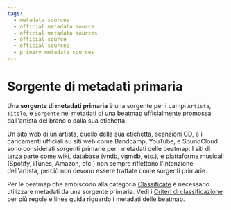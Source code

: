 ```yaml
---
tags:
  - metadata sources
  - official metadata source
  - official metadata sources
  - official source
  - official sources
  - primary metadata sources
---
```


# Sorgente di metadati primaria

Una **sorgente di metadati primaria** è una sorgente per i campi `Artista`, `Titolo`, e `Sorgente` nei [metadati](/wiki/Client/Beatmap_editor/Song_setup#song-and-map-metadata) di una [beatmap](/wiki/Beatmap) ufficialmente promossa dall'artista del brano o dalla sua etichetta.

Un sito web di un artista, quello della sua etichetta, scansioni CD, e i caricamenti ufficiali su siti web come Bandcamp, YouTube, e SoundCloud sono considerati sorgenti primarie per i metadati delle beatmap. I siti di terza parte come wiki, database (vndb, vgmdb, etc.), e piattaforme musicali (Spotify, iTunes, Amazon, etc.) non sempre riflettono l'intenzione dell'artista, perciò non devono essere trattate come sorgenti primarie.

Per le beatmap che ambiscono alla categoria [Classificate](/wiki/Beatmap/Category#classificate) è necessario utilizzare metadati da una sorgente primaria. Vedi i [Criteri di classificazione](/wiki/Ranking_criteria#metadata) per più regole e linee guida riguardo i metadati delle beatmap.
